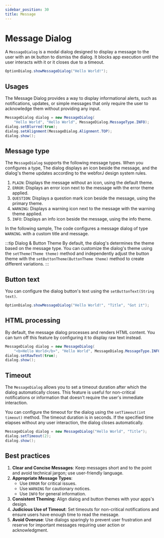 ```yaml
---
sidebar_position: 30
title: Message
---
```


# Message Dialog

<DocChip chip='shadow' />

<JavadocLink type="foundation" location="com/webforj/component/optiondialog/MessageDialog" top='true'/>

A `MessageDialog` is a modal dialog designed to display a message to the user with an `OK` button to dismiss the dialog. It blocks app execution until the user interacts with it or it closes due to a timeout.

```java
OptionDialog.showMessageDialog("Hello World!");
```

## Usages

The Message Dialog provides a way to display informational alerts, such as notifications, updates, or simple messages that only require the user to acknowledge them without providing any input.

```java showLineNumbers
MessageDialog dialog = new MessageDialog(
    "Hello World", "Hello World", MessageDialog.MessageType.INFO);
dialog.setBlurred(true);
dialog.setAlignment(MessageDialog.Alignment.TOP);
dialog.show();
```

## Message type

The `MessageDialog` supports the following message types. When you configures a type, The dialog displays an icon beside the message, and the dialog's theme updates according to the webforJ design system rules.

1. `PLAIN`: Displays the message without an icon, using the default theme.
2. `ERROR`: Displays an error icon next to the message with the error theme applied.
3. `QUESTION`: Displays a question mark icon beside the message, using the primary theme.
4. `WARNING`: Displays a warning icon next to the message with the warning theme applied.
5. `INFO`: Displays an info icon beside the message, using the info theme.

In the following sample, The code configures a message dialog of type `WARNING`. with a custom title and message.

<ComponentDemo 
path='/webforj/messagedialogtype?' 
javaE='https://raw.githubusercontent.com/webforj/webforj-documentation/refs/heads/main/src/main/java/com/webforj/samples/views/optiondialog/message/MessageDialogTypeView.java'
height = '350px'
/>

:::tip Dialog & Button Theme
By default, the dialog's determines the theme based on the message type. You can customize the dialog's theme using the `setTheme(Theme theme)` method and independently adjust the button theme with the `setButtonTheme(ButtonTheme theme)` method to create different variations.
:::

## Button text

You can configure the dialog button's text using the `setButtonText(String text)`.

```java
OptionDialog.showMessageDialog("Hello World!", "Title", "Got it");
```

## HTML processing

By default, the message dialog processes and renders HTML content. You can turn off this feature by configuring it to display raw text instead.

```java showLineNumbers
MessageDialog dialog = new MessageDialog(
    "<b>Hello World</b>", "Hello World", MessageDialog.MessageType.INFO);
dialog.setRawText(true);
dialog.show();
```

## Timeout

The `MessageDialog` allows you to set a timeout duration after which the dialog automatically closes. This feature is useful for non-critical notifications or information that doesn't require the user's immediate interaction.

You can configure the timeout for the dialog using the `setTimeout(int timeout)` method. The timeout duration is in seconds. If the specified time elapses without any user interaction, the dialog closes automatically.

```java showLineNumbers
MessageDialog dialog = new MessageDialog("Hello World", "Title");
dialog.setTimeout(2);
dialog.show();
```

## Best practices

1. **Clear and Concise Messages**: Keep messages short and to the point and avoid technical jargon; use user-friendly language.
2. **Appropriate Message Types**:
   - Use `ERROR` for critical issues.
   - Use `WARNING` for cautionary notices.
   - Use `INFO` for general information.
3. **Consistent Theming**: Align dialog and button themes with your apps's design.
4. **Judicious Use of Timeout**: Set timeouts for non-critical notifications and ensure users have enough time to read the message.
5. **Avoid Overuse**: Use dialogs sparingly to prevent user frustration and reserve for important messages requiring user action or acknowledgment.